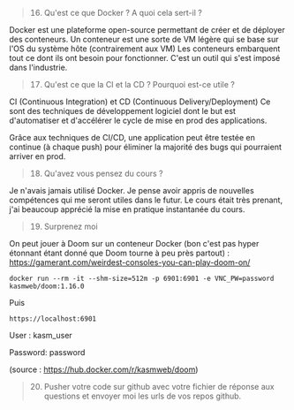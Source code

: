 > 16. Qu'est ce que Docker ? A quoi cela sert-il ?

Docker est une plateforme open-source permettant de créer et de déployer des conteneurs.
Un conteneur est une sorte de VM légère qui se base sur l'OS du système hôte (contrairement aux VM)
Les conteneurs embarquent tout ce dont ils ont besoin pour fonctionner.
C'est un outil qui s'est imposé dans l'industrie.

> 17. Qu'est ce que la CI et la CD ? Pourquoi est-ce utile ?

CI (Continuous Integration) et CD (Continuous Delivery/Deployment)
Ce sont des techniques de développement logiciel dont le but est d'automatiser et d'accélérer le cycle de mise en prod des applications.

Grâce aux techniques de CI/CD, une application peut être testée en continue (à chaque push) pour éliminer la majorité des bugs qui pourraient arriver en prod.

> 18. Qu'avez vous pensez du cours ?

Je n'avais jamais utilisé Docker. Je pense avoir appris de nouvelles compétences qui me seront utiles dans le futur.
Le cours était très prenant, j'ai beaucoup apprécié la mise en pratique instantanée du cours.

> 19. Surprenez moi

On peut jouer à Doom sur un conteneur Docker (bon c'est pas hyper étonnant étant donné que Doom tourne à peu près partout) :
https://gamerant.com/weirdest-consoles-you-can-play-doom-on/

```docker run --rm -it --shm-size=512m -p 6901:6901 -e VNC_PW=password kasmweb/doom:1.16.0```

Puis

```https://localhost:6901```

User : kasm_user

Password: password

(source : https://hub.docker.com/r/kasmweb/doom)


> 20. Pusher votre code sur github avec votre fichier de réponse aux questions et envoyer moi les urls de vos repos github.

